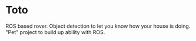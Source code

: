 # Toto
ROS based rover. Object detection to let you know how your house is doing. "Pet" project to build up ability with ROS.
